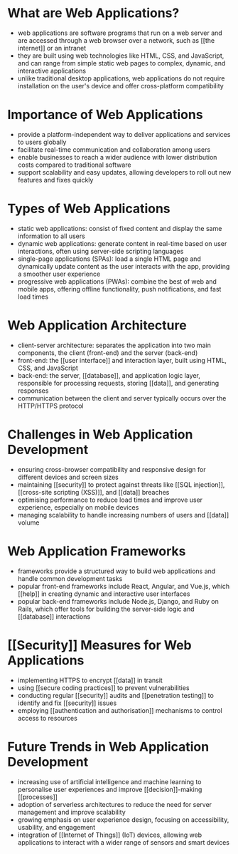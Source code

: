 # What are Web Applications?
- web applications are software programs that run on a web server and are accessed through a web browser over a network, such as [[the internet]] or an intranet
- they are built using web technologies like HTML, CSS, and JavaScript, and can range from simple static web pages to complex, dynamic, and interactive applications
- unlike traditional desktop applications, web applications do not require installation on the user's device and offer cross-platform compatibility

# Importance of Web Applications
- provide a platform-independent way to deliver applications and services to users globally
- facilitate real-time communication and collaboration among users
- enable businesses to reach a wider audience with lower distribution costs compared to traditional software
- support scalability and easy updates, allowing developers to roll out new features and fixes quickly

# Types of Web Applications
- static web applications: consist of fixed content and display the same information to all users
- dynamic web applications: generate content in real-time based on user interactions, often using server-side scripting languages
- single-page applications (SPAs): load a single HTML page and dynamically update content as the user interacts with the app, providing a smoother user experience
- progressive web applications (PWAs): combine the best of web and mobile apps, offering offline functionality, push notifications, and fast load times

# Web Application Architecture
- client-server architecture: separates the application into two main components, the client (front-end) and the server (back-end)
- front-end: the [[user interface]] and interaction layer, built using HTML, CSS, and JavaScript
- back-end: the server, [[database]], and application logic layer, responsible for processing requests, storing [[data]], and generating responses
- communication between the client and server typically occurs over the HTTP/HTTPS protocol

# Challenges in Web Application Development
- ensuring cross-browser compatibility and responsive design for different devices and screen sizes
- maintaining [[security]] to protect against threats like [[SQL injection]], [[cross-site scripting (XSS)]], and [[data]] breaches
- optimising performance to reduce load times and improve user experience, especially on mobile devices
- managing scalability to handle increasing numbers of users and [[data]] volume

# Web Application Frameworks
- frameworks provide a structured way to build web applications and handle common development tasks
- popular front-end frameworks include React, Angular, and Vue.js, which [[help]] in creating dynamic and interactive user interfaces
- popular back-end frameworks include Node.js, Django, and Ruby on Rails, which offer tools for building the server-side logic and [[database]] interactions

# [[Security]] Measures for Web Applications
- implementing HTTPS to encrypt [[data]] in transit
- using [[secure coding practices]] to prevent vulnerabilities
- conducting regular [[security]] audits and [[penetration testing]] to identify and fix [[security]] issues
- employing [[authentication and authorisation]] mechanisms to control access to resources

# Future Trends in Web Application Development
- increasing use of artificial intelligence and machine learning to personalise user experiences and improve [[decision]]-making [[processes]]
- adoption of serverless architectures to reduce the need for server management and improve scalability
- growing emphasis on user experience design, focusing on accessibility, usability, and engagement
- integration of [[Internet of Things]] (IoT) devices, allowing web applications to interact with a wider range of sensors and smart devices
